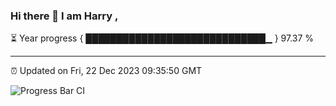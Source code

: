 ### Hi there 👋 I am Harry , 

⏳ Year progress { █████████████████████████████▁ } 97.37 %

---

⏰ Updated on Fri, 22 Dec 2023 09:35:50 GMT

![Progress Bar CI](https://github.com/duykhang68/duykhang68/workflows/Progress%20Bar%20CI/badge.svg)
